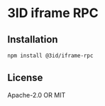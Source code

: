 # 3ID iframe RPC

## Installation

```sh
npm install @3id/iframe-rpc
```

## License

Apache-2.0 OR MIT
